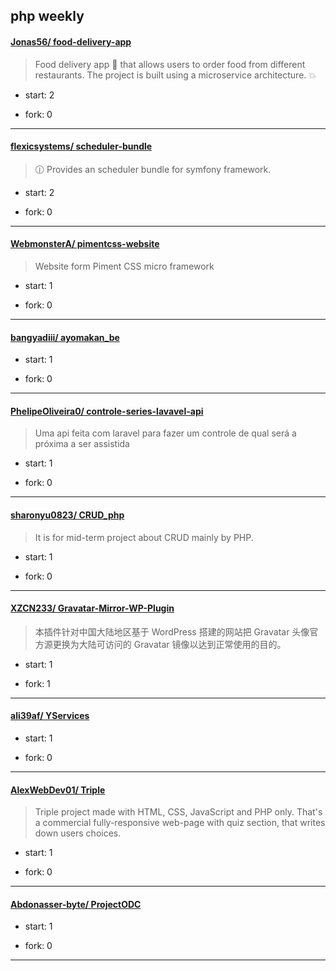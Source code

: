 ## php weekly

#### [Jonas56/ food-delivery-app](https://github.com/Jonas56/food-delivery-app)
>  Food delivery app :fries: that allows users to order food from different restaurants. The project is built using a microservice architecture. :boom:
+ start: 2
+ fork: 0
---
#### [flexicsystems/ scheduler-bundle](https://github.com/flexicsystems/scheduler-bundle)
>  🕧 Provides an scheduler bundle for symfony framework.
+ start: 2
+ fork: 0
---
#### [WebmonsterA/ pimentcss-website](https://github.com/WebmonsterA/pimentcss-website)
>  Website form Piment CSS micro framework
+ start: 1
+ fork: 0
---
#### [bangyadiii/ ayomakan_be](https://github.com/bangyadiii/ayomakan_be)
>  
+ start: 1
+ fork: 0
---
#### [PhelipeOliveira0/ controle-series-lavavel-api](https://github.com/PhelipeOliveira0/controle-series-lavavel-api)
>  Uma api feita com laravel para fazer um controle de qual será a próxima a ser assistida 
+ start: 1
+ fork: 0
---
#### [sharonyu0823/ CRUD_php](https://github.com/sharonyu0823/CRUD_php)
>  It is for mid-term project about CRUD mainly by PHP.
+ start: 1
+ fork: 0
---
#### [XZCN233/ Gravatar-Mirror-WP-Plugin](https://github.com/XZCN233/Gravatar-Mirror-WP-Plugin)
>  本插件针对中国大陆地区基于 WordPress 搭建的网站把 Gravatar 头像官方源更换为大陆可访问的 Gravatar 镜像以达到正常使用的目的。
+ start: 1
+ fork: 1
---
#### [ali39af/ YServices](https://github.com/ali39af/YServices)
>  
+ start: 1
+ fork: 0
---
#### [AlexWebDev01/ Triple](https://github.com/AlexWebDev01/Triple)
>  Triple project made with HTML, CSS, JavaScript and PHP only. That's a commercial fully-responsive web-page with quiz section, that writes down users choices.
+ start: 1
+ fork: 0
---
#### [Abdonasser-byte/ ProjectODC](https://github.com/Abdonasser-byte/ProjectODC)
>  
+ start: 1
+ fork: 0
---